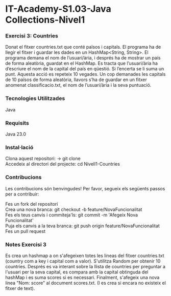 # IT-Academy-S1.03-Java Collections-Nivel1

### Exercisi 3: Countries

Donat el fitxer countries.txt que conté països i capitals. El programa ha de llegir el fitxer i guardar les dades en un HashMap<String, String>. El programa demana el nom de l’usuari/ària, i després ha de mostrar un país de forma aleatòria, guardat en el HashMap. Es tracta que l’usuari/ària ha d’escriure el nom de la capital del país en qüestió. Si l’encerta se li suma un punt. Aquesta acció es repeteix 10 vegades. Un cop demanades les capitals de 10 països de forma aleatòria, llavors s’ha de guardar en un fitxer anomenat classificacio.txt, el nom de l’usuari/ària i la seva puntuació.

### Tecnologies Utilitzades

Java

### Requisits

Java 23.0

### Instal·lació

Clona aquest repositori: -> git clone  
Accedeix al directori del projecte:   cd Nivell1-Countries

### Contribucions

Les contribucions són benvingudes! Per favor, segueix els següents passos per a contribuir:  

Fes un fork del repositori  
Crea una nova branca:  git checkout -b feature/NovaFuncionalitat  
Fes els teus canvis i commiteja'ls: git commit -m 'Afegeix Nova Funcionalitat'  
Puja els canvis a la teva branca: git push origin feature/NovaFuncionalitat  
Fes un pull request

### Notes Exercisi 3
Es crea un hashmap a on s'afegeixen totes les lineas del fitxer countries.txt (country com a key i capital com a valor).
S'utilitza Random per obtenir 10 countries.
Després es va interant sobre la llista de countries per preguntar a l'usuari per la seva capital, es compara amb la capital obtinguda del hashMap i es suma scores si es necessari.
Finalment, s'afegeix una nova linea "Nom: score" al document scores.txt. (I es crea si encara no existeix el fitxer de text).

